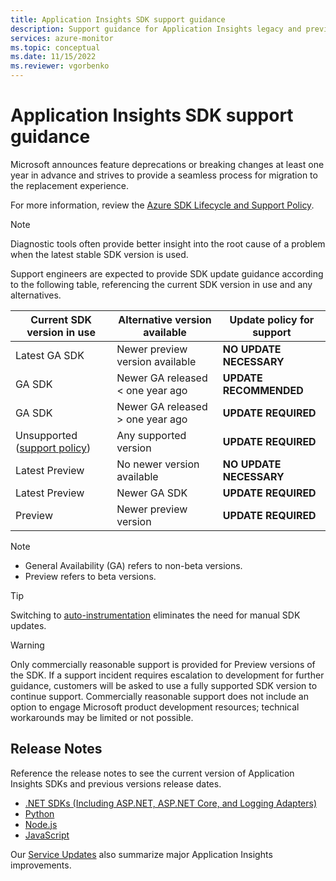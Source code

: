 ```yaml
---
title: Application Insights SDK support guidance 
description: Support guidance for Application Insights legacy and preview SDKs
services: azure-monitor
ms.topic: conceptual
ms.date: 11/15/2022
ms.reviewer: vgorbenko
---
```


# Application Insights SDK support guidance

Microsoft announces feature deprecations or breaking changes at least one year in advance and strives to provide a seamless process for migration to the replacement experience.

For more information, review the [Azure SDK Lifecycle and Support Policy](https://azure.github.io/azure-sdk/policies_support.html).

> [!NOTE]
> Diagnostic tools often provide better insight into the root cause of a problem when the latest stable SDK version is used.

Support engineers are expected to provide SDK update guidance according to the following table, referencing the current SDK version in use and any alternatives.

|Current SDK version in use |Alternative version available |Update policy for support |
|---------|---------|---------|
|Latest GA SDK                                                                  | Newer preview version available                | **NO UPDATE NECESSARY** |
|GA SDK                                                                         | Newer GA released < one year ago               | **UPDATE RECOMMENDED**  |
|GA SDK                                                                         | Newer GA released > one year ago               | **UPDATE REQUIRED**     |
|Unsupported ([support policy](/lifecycle/faq/azure))                           | Any supported version                          | **UPDATE REQUIRED**     |
|Latest Preview                                                                 | No newer version available                     | **NO UPDATE NECESSARY** |
|Latest Preview                                                                 | Newer GA SDK                                   | **UPDATE REQUIRED**     |
|Preview                                                                        | Newer preview version                          | **UPDATE REQUIRED**     |

> [!NOTE]
> * General Availability (GA) refers to non-beta versions.
> * Preview refers to beta versions.

> [!TIP]
> Switching to [auto-instrumentation](codeless-overview.md) eliminates the need for manual SDK updates.

> [!WARNING]
> Only commercially reasonable support is provided for Preview versions of the SDK. If a support incident requires escalation to development for further guidance, customers will be asked to use a fully supported SDK version to continue support. Commercially reasonable support does not include an option to engage Microsoft product development resources; technical workarounds may be limited or not possible.

## Release Notes

Reference the release notes to see the current version of Application Insights SDKs and previous versions release dates.

- [.NET SDKs (Including ASP.NET, ASP.NET Core, and Logging Adapters)](https://github.com/Microsoft/ApplicationInsights-dotnet/releases)
- [Python](https://github.com/census-instrumentation/opencensus-python/blob/master/contrib/opencensus-ext-azure/CHANGELOG.md)
- [Node.js](https://github.com/Microsoft/ApplicationInsights-node.js/releases)
- [JavaScript](https://github.com/microsoft/ApplicationInsights-JS/releases)

Our [Service Updates](https://azure.microsoft.com/updates/?service=application-insights) also summarize major Application Insights improvements.
